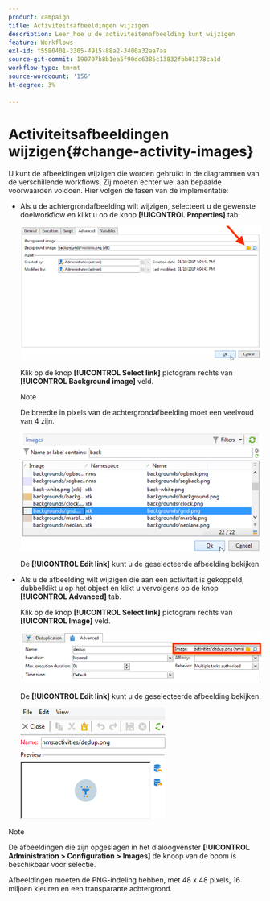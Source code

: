 ```yaml
---
product: campaign
title: Activiteitsafbeeldingen wijzigen
description: Leer hoe u de activiteitenafbeelding kunt wijzigen
feature: Workflows
exl-id: f5580401-3305-4915-88a2-3400a32aa7aa
source-git-commit: 190707b8b1ea5f90dc6385c13832fbb01378ca1d
workflow-type: tm+mt
source-wordcount: '156'
ht-degree: 3%

---
```


# Activiteitsafbeeldingen wijzigen{#change-activity-images}



U kunt de afbeeldingen wijzigen die worden gebruikt in de diagrammen van de verschillende workflows. Zij moeten echter wel aan bepaalde voorwaarden voldoen. Hier volgen de fasen van de implementatie:

* Als u de achtergrondafbeelding wilt wijzigen, selecteert u de gewenste doelworkflow en klikt u op de knop **[!UICONTROL Properties]** tab.

   ![](assets/s_user_segmentation_properties_tab.png)

   Klik op de knop **[!UICONTROL Select link]** pictogram rechts van **[!UICONTROL Background image]** veld.

   >[!NOTE]
   >
   >De breedte in pixels van de achtergrondafbeelding moet een veelvoud van 4 zijn.

   ![](assets/s_user_segmentation_background_select.png)

   De **[!UICONTROL Edit link]** kunt u de geselecteerde afbeelding bekijken.

* Als u de afbeelding wilt wijzigen die aan een activiteit is gekoppeld, dubbelklikt u op het object en klikt u vervolgens op de knop **[!UICONTROL Advanced]** tab.

   Klik op de knop **[!UICONTROL Select link]** pictogram rechts van **[!UICONTROL Image]** veld.

   ![](assets/s_user_segmentation_activity_image.png)

   De **[!UICONTROL Edit link]** kunt u de geselecteerde afbeelding bekijken.

   ![](assets/s_user_segmentation_activity_image_select.png)

>[!NOTE]
>
>De afbeeldingen die zijn opgeslagen in het dialoogvenster **[!UICONTROL Administration > Configuration > Images]** de knoop van de boom is beschikbaar voor selectie.
>  
>Afbeeldingen moeten de PNG-indeling hebben, met 48 x 48 pixels, 16 miljoen kleuren en een transparante achtergrond.
